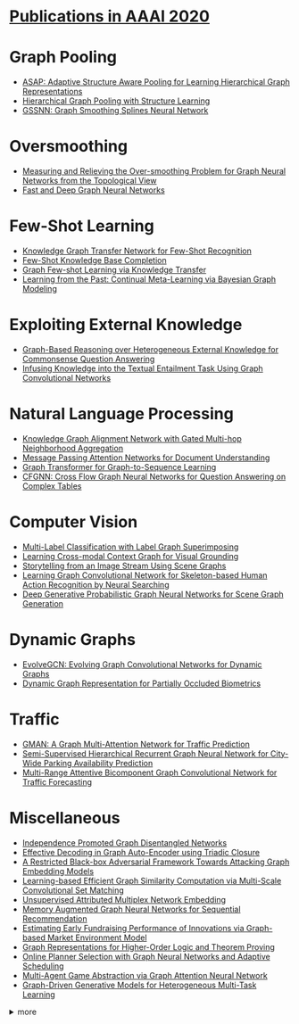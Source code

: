 # [Publications in AAAI 2020](https://aaai.org/Conferences/AAAI-20/wp-content/uploads/2020/01/AAAI-20-Accepted-Paper-List.pdf)



# Graph Pooling
- [ASAP: Adaptive Structure Aware Pooling for Learning Hierarchical Graph Representations](https://github.com/naganandy/graph-based-deep-learning-literature/blob/master/conference-publications/folders/publications_aaai20/asap_aaai20/README.md)
- [Hierarchical Graph Pooling with Structure Learning](https://github.com/naganandy/graph-based-deep-learning-literature/blob/master/conference-publications/folders/publications_aaai20/hgpsl_aaai20/README.md)
- [GSSNN: Graph Smoothing Splines Neural Network](https://github.com/naganandy/graph-based-deep-learning-literature/blob/master/conference-publications/folders/publications_aaai20/gssnn_aaai20/README.md) 



# Oversmoothing
- [Measuring and Relieving the Over-smoothing Problem for Graph Neural Networks from the Topological View](https://github.com/naganandy/graph-based-deep-learning-literature/blob/master/conference-publications/folders/publications_aaai20/madgap_aaai20/README.md)
- [Fast and Deep Graph Neural Networks](https://github.com/naganandy/graph-based-deep-learning-literature/blob/master/conference-publications/folders/publications_aaai20/fdgnn_aaai20/README.md)



# Few-Shot Learning
- [Knowledge Graph Transfer Network for Few-Shot Recognition](https://github.com/naganandy/graph-based-deep-learning-literature/blob/master/conference-publications/folders/publications_aaai20/kgtn_aaai20/README.md)
- [Few-Shot Knowledge Base Completion](https://github.com/naganandy/graph-based-deep-learning-literature/blob/master/conference-publications/folders/publications_aaai20/fsrl_aaai20/README.md)
- [Graph Few-shot Learning via Knowledge Transfer](https://github.com/naganandy/graph-based-deep-learning-literature/blob/master/conference-publications/folders/publications_aaai20/gfl_aaai20/README.md)
- [Learning from the Past: Continual Meta-Learning via Bayesian Graph Modeling](https://github.com/naganandy/graph-based-deep-learning-literature/blob/master/conference-publications/folders/publications_aaai20/cmlbgnn_aaai20/README.md)



# Exploiting External Knowledge
- [Graph-Based Reasoning over Heterogeneous External Knowledge for Commonsense Question Answering](https://github.com/naganandy/graph-based-deep-learning-literature/blob/master/conference-publications/folders/publications_aaai20/hekcqa_aaai20/README.md)
- [Infusing Knowledge into the Textual Entailment Task Using Graph Convolutional Networks](https://github.com/naganandy/graph-based-deep-learning-literature/blob/master/conference-publications/folders/publications_aaai20/kgtegcn_aaai20/README.md)



# Natural Language Processing
- [Knowledge Graph Alignment Network with Gated Multi-hop Neighborhood Aggregation](https://github.com/naganandy/graph-based-deep-learning-literature/blob/master/conference-publications/folders/publications_aaai20/alinet_aaai20/README.md)
- [Message Passing Attention Networks for Document Understanding](https://github.com/naganandy/graph-based-deep-learning-literature/blob/master/conference-publications/folders/publications_aaai20/mpad_aaai20/README.md)
- [Graph Transformer for Graph-to-Sequence Learning](https://github.com/naganandy/graph-based-deep-learning-literature/blob/master/conference-publications/folders/publications_aaai20/gtgsl_aaai20/README.md)
- [CFGNN: Cross Flow Graph Neural Networks for Question Answering on Complex Tables](https://github.com/naganandy/graph-based-deep-learning-literature/blob/master/conference-publications/folders/publications_aaai20/cfgnn_aaai20/README.md)


# Computer Vision
- [Multi-Label Classification with Label Graph Superimposing](https://github.com/naganandy/graph-based-deep-learning-literature/blob/master/conference-publications/folders/publications_aaai20/kssnet_aaai20/README.md)
- [Learning Cross-modal Context Graph for Visual Grounding](https://github.com/naganandy/graph-based-deep-learning-literature/blob/master/conference-publications/folders/publications_aaai20/lcmcg_aaai20/README.md)
- [Storytelling from an Image Stream Using Scene Graphs](https://github.com/naganandy/graph-based-deep-learning-literature/blob/master/conference-publications/folders/publications_aaai20/sgvst_aaai20/README.md)
- [Learning Graph Convolutional Network for Skeleton-based Human Action Recognition by Neural Searching](https://github.com/naganandy/graph-based-deep-learning-literature/blob/master/conference-publications/folders/publications_aaai20/ceimgcn_aaai20/README.md)
- [Deep Generative Probabilistic Graph Neural Networks for Scene Graph Generation](https://github.com/naganandy/graph-based-deep-learning-literature/blob/master/conference-publications/folders/publications_aaai20/dgpgnn_aaai20/README.md)


# Dynamic Graphs
- [EvolveGCN: Evolving Graph Convolutional Networks for Dynamic Graphs](https://github.com/naganandy/graph-based-deep-learning-literature/blob/master/conference-publications/folders/publications_aaai20/evolvegcn_aaai20/README.md)
- [Dynamic Graph Representation for Partially Occluded Biometrics](https://github.com/naganandy/graph-based-deep-learning-literature/blob/master/conference-publications/folders/publications_aaai20/dgr_aaai20/README.md)



# Traffic
- [GMAN: A Graph Multi-Attention Network for Traffic Prediction](https://github.com/naganandy/graph-based-deep-learning-literature/blob/master/conference-publications/folders/publications_aaai20/gman_aaai20/README.md)
- [Semi-Supervised Hierarchical Recurrent Graph Neural Network for City-Wide Parking Availability Prediction](https://github.com/naganandy/graph-based-deep-learning-literature/blob/master/conference-publications/folders/publications_aaai20/share_aaai20/README.md)
- [Multi-Range Attentive Bicomponent Graph Convolutional Network for Traffic Forecasting](https://github.com/naganandy/graph-based-deep-learning-literature/blob/master/conference-publications/folders/publications_aaai20/mrabgcn_aaai20/README.md)



# Miscellaneous
- [Independence Promoted Graph Disentangled Networks](https://github.com/naganandy/graph-based-deep-learning-literature/blob/master/conference-publications/folders/publications_aaai20/ipgdn_aaai20/README.md)
- [Effective Decoding in Graph Auto-Encoder using Triadic Closure](https://github.com/naganandy/graph-based-deep-learning-literature/blob/master/conference-publications/folders/publications_aaai20/tvga_aaai20/README.md)
- [A Restricted Black-box Adversarial Framework Towards Attacking Graph Embedding Models](https://github.com/naganandy/graph-based-deep-learning-literature/blob/master/conference-publications/folders/publications_aaai20/gfattack_aaai20/README.md)
- [Learning-based Efficient Graph Similarity Computation via Multi-Scale Convolutional Set Matching](https://github.com/naganandy/graph-based-deep-learning-literature/blob/master/conference-publications/folders/publications_aaai20/graphsim_aaai20/README.md)
- [Unsupervised Attributed Multiplex Network Embedding](https://github.com/naganandy/graph-based-deep-learning-literature/blob/master/conference-publications/folders/publications_aaai20/dmgi_aaai20/README.md)
- [Memory Augmented Graph Neural Networks for Sequential Recommendation](https://github.com/naganandy/graph-based-deep-learning-literature/blob/master/conference-publications/folders/publications_aaai20/magnn_aaai20/README.md)
- [Estimating Early Fundraising Performance of Innovations via Graph-based Market Environment Model](https://github.com/naganandy/graph-based-deep-learning-literature/blob/master/conference-publications/folders/publications_aaai20/cme_aaai20/README.md)
- [Graph Representations for Higher-Order Logic and Theorem Proving](https://github.com/naganandy/graph-based-deep-learning-literature/blob/master/conference-publications/folders/publications_aaai20/gnntheorem_aaai20/README.md)
- [Online Planner Selection with Graph Neural Networks and Adaptive Scheduling](https://github.com/naganandy/graph-based-deep-learning-literature/blob/master/conference-publications/folders/publications_aaai20/gnnplanner_aaai20/README.md)
- [Multi-Agent Game Abstraction via Graph Attention Neural Network](https://github.com/naganandy/graph-based-deep-learning-literature/blob/master/conference-publications/folders/publications_aaai20/g2anet_aaai20/README.md)
- [Graph-Driven Generative Models for Heterogeneous Multi-Task Learning](https://github.com/naganandy/graph-based-deep-learning-literature/blob/master/conference-publications/folders/publications_aaai20/gdvae_aaai20/README.md)



<details> 
<summary> more </summary> 
  
- Cut-Based Graph Learning Networks to Discover Compositional Structure of Sequential Video Data
- Learning Signed Network Embedding via Graph Attention
- Multi-label Patent Categorization with Non-local Attention-based Graph Convolutional Network 
- Zero-shot Sketch-based Image Retrieval via Graph Convolution Network
- Graph Representation Learning via Ladder Gamma Variational Autoencoders
- End-to-End Argumentation Knowledge Graph Construction
- Coordinated Reasoning for Cross-Lingual Knowledge Graph Alignment
- Generative Adversarial Zero-Shot Relational Learning for Knowledge Graphs
- Relation Extraction Exploiting Full Dependency Forests

</details>

